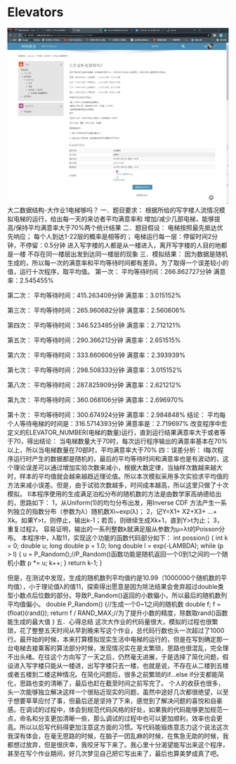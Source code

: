 # Elevators
![image](https://github.com/liuxier-404/Elevators/blob/master/QQ%E6%88%AA%E5%9B%BE20191224131803.jpg)
大二数据结构-大作业1电梯够吗？
一．题目要求：
根据所给的写字楼人流情况模拟电梯的运行，给出每一天的来访者平均满意率和
增加/减少几部电梯，能够提高/保持平均满意率大于70%两个统计结果
二．题目假设：
电梯按照最先抵达优先响应；
每个人到达1-22层的概率是相等的；
电梯运行每一层：停留时间2分钟，不停留：0.5分钟
进入写字楼的人都是从一楼进入，离开写字楼的人目的地都是一楼
不存在同一楼层出发到达同一楼层的现象
三．模拟结果：
因为数据是随机生成的，所以每一次的满意率和平均等待时间都有差异。为了取得一个误差较小的值，运行十次程序，取平均值。
第一次：
平均等待时间：266.862727分钟
满意率：2.545455%

第二次：
平均等待时间：415.263409分钟
满意率：3.015152%

第三次：
平均等待时间：265.960682分钟
满意率：2.560606%

第四次：
平均等待时间：346.523485分钟
满意率：2.712121%

第五次：
平均等待时间：290.366212分钟
满意率：2.651515%

第六次：
平均等待时间：333.660606分钟
满意率：2.393939%

第七次：
平均等待时间：298.508333分钟
满意率：3.015152%

第八次：
平均等待时间：287.825909分钟
满意率：2.621212%

第九次：
平均等待时间：360.068106分钟
满意率：2.696970%

第十次：
平均等待时间：300.674924分钟
满意率：2.984848%
结论：
平均每个人等待电梯的时间是：‭316.5714393‬分钟‬‬
满意率是：‭2.719697‬%‬‬
改变程序中宏定义的ELEVATOR_NUMBER(电梯的数量)运行，直到运行结果满意率大于或者等于70，得出结论：
	当电梯数量大于70时，每次运行程序输出的满意率基本在70%以上，所以当电梯数量在70部时，平均满意率大于70%
四：误差分析：
Ⅰ每次程序运行时产生的数据都是随机的，最后的平均等待时间和满意率也是有波动的，这个理论误差可以通过增加实验次数来减小，根据大数定律，当抽样次数越来越大时，样本的平均值就会越来越趋近理论值。所以本次模拟采用多次实验求平均值的方法来减小误差。但是，由于试验次数越多，时间成本越高，所以这里只做了十次模拟。
Ⅱ本程序使用的生成满足泊松分布的随机数的方法是由数学家高纳德给出的，思路如下：
1，从Uniform(1)的均匀分布出发，用Inverse CDF 方法产生一系列独立的指数分布（参数为λ）随机数Xi~exp(λ)；
2，记Y=X1+ X2+X3+ …+ Xk。如果Y>t，则停止，输出k-1；若否，则继续生成Xk+1，直到Y>t为止；
3，重复过程2。
容易证明，输出的一系列整数k就满足服从参数为μ=λt的Poisson分布。
	本程序中，λ取11，实现这个功能的函数代码部分如下：
	int possion() {
	int k = 0;
	double u;
	long double p = 1.0;
	long double l = exp(-LAMBDA);
	while (p > l) {
		u = P_Random();//P_Random()函数功能是随机返回一个0到1之间的一个随机小数
		p *= u;
		k++;
	}
	return k-1;
}

但是，在测试中发现，生成的随机数列平均值约是10.99（1000000个随机数的平均值），小于理论值λ的值11，探索得出愿意是因为除法结果会舍弃超过double类型小数点后位数的部分。导致P_Random()返回的小数偏小，所以最后的随机数列平均值偏小。
double P_Random() {//生成一个0~1之间的随机数
	double f;
	f = (float)(rand());
	return f / RAND_MAX;//为了提升小数的精度，除数取rand()函数能生成的最大值
}
五．心得总结
这次大作业的代码量很大，模拟的过程也很繁琐，花了整整五天时间从早到晚来写这个作业，总代码行数也头一次超过了1000行。最开始的时候，本来打算模拟现实生活中电梯的运行的，但是在写到确定那一台电梯去接乘客的算法部分时候，发现情况实在是太繁琐，思路也很混乱，完全理不出头绪。在往这个方向写了一天之后，仍然毫无进展，于是选择了简化问题，假设进入写字楼只能从一楼进，出写字楼只去一楼，也就是说，不存在从二楼到五楼或者五楼到二楼这种情况。在简化问题后，很多之前繁琐的if…else if分支都能简化，思路也变的清晰了，最后也赶在截至时间之前写完了。
个人的收获也很多，头一次能够独立解决这样一个很贴近现实的问题，虽然中途好几次都很绝望，以至于想要草草应付了事，但最后还是坚持了下来，感觉到了解决问题的喜悦和自豪感。在调试的过程中，体会到规范代码风格的好处，如果我的代码能够更加规范一点，命名和分支更加清晰一些，那么调试的过程中也可以更加顺利，效率也会更高。所以以后写代码得更加注意这方面的习惯。写代码能锻炼意志力这个说法这次我深有体会，在毫无思路的时候，在脑子一团乱麻的时候，在焦急无助的时候，我都想过放弃，但是很庆幸，我咬牙写下来了。我心里十分渴望能写出来这个程序，甚至在写个作业期间，好几次梦见自己把它写出来了，最后也算美梦成真了吧。
